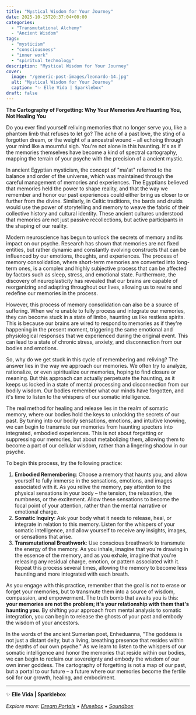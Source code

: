 ```yaml
---
title: "Mystical Wisdom for Your Journey"
date: 2025-10-15T20:37:04+00:00
categories:
  - "Transmutational Alchemy"
  - "Ancient Wisdom"
tags:
  - "mysticism"
  - "consciousness"
  - "inner work"
  - "spiritual technology"
description: "Mystical Wisdom for Your Journey"
cover:
  image: "/generic-post-images/leonardo-14.jpg"
  alt: "Mystical Wisdom for Your Journey"
  caption: "✨ Elle Vida | Sparklebox"
draft: false
---
```


**The Cartography of Forgetting: Why Your Memories Are Haunting You, Not Healing You**

Do you ever find yourself reliving memories that no longer serve you, like a phantom limb that refuses to let go? The ache of a past love, the sting of a forgotten dream, or the weight of a ancestral wound – all echoing through your mind like a mournful sigh. You're not alone in this haunting. It's as if the memories themselves have become a kind of spectral cartography, mapping the terrain of your psyche with the precision of a ancient mystic.

In ancient Egyptian mysticism, the concept of "ma'at" referred to the balance and order of the universe, which was maintained through the careful management of memories and experiences. The Egyptians believed that memories held the power to shape reality, and that the way we remember and honor our past experiences could either bring us closer to or further from the divine. Similarly, in Celtic traditions, the bards and druids would use the power of storytelling and memory to weave the fabric of their collective history and cultural identity. These ancient cultures understood that memories are not just passive recollections, but active participants in the shaping of our reality.

Modern neuroscience has begun to unlock the secrets of memory and its impact on our psyche. Research has shown that memories are not fixed entities, but rather dynamic and constantly evolving constructs that can be influenced by our emotions, thoughts, and experiences. The process of memory consolidation, where short-term memories are converted into long-term ones, is a complex and highly subjective process that can be affected by factors such as sleep, stress, and emotional state. Furthermore, the discovery of neuroplasticity has revealed that our brains are capable of reorganizing and adapting throughout our lives, allowing us to rewire and redefine our memories in the process.

However, this process of memory consolidation can also be a source of suffering. When we're unable to fully process and integrate our memories, they can become stuck in a state of limbo, haunting us like restless spirits. This is because our brains are wired to respond to memories as if they're happening in the present moment, triggering the same emotional and physiological responses that we experienced during the original event. This can lead to a state of chronic stress, anxiety, and disconnection from our bodies and emotions.

So, why do we get stuck in this cycle of remembering and reliving? The answer lies in the way we approach our memories. We often try to analyze, rationalize, or even spiritualize our memories, hoping to find closure or meaning. But this approach can actually perpetuate the haunting, as it keeps us locked in a state of mental processing and disconnection from our bodily wisdom. Our bodies remember what our minds have forgotten, and it's time to listen to the whispers of our somatic intelligence.

The real method for healing and release lies in the realm of somatic memory, where our bodies hold the keys to unlocking the secrets of our past. By tuning into our bodily sensations, emotions, and intuitive knowing, we can begin to transmute our memories from haunting specters into integrated, embodied experiences. This is not about forgetting or suppressing our memories, but about metabolizing them, allowing them to become a part of our cellular wisdom, rather than a lingering shadow in our psyche.

To begin this process, try the following practice:

1. **Embodied Remembering**: Choose a memory that haunts you, and allow yourself to fully immerse in the sensations, emotions, and images associated with it. As you relive the memory, pay attention to the physical sensations in your body – the tension, the relaxation, the numbness, or the excitement. Allow these sensations to become the focal point of your attention, rather than the mental narrative or emotional charge.
2. **Somatic Inquiry**: Ask your body what it needs to release, heal, or integrate in relation to this memory. Listen for the whispers of your somatic intelligence, and allow yourself to receive any insights, images, or sensations that arise.
3. **Transmutational Breathwork**: Use conscious breathwork to transmute the energy of the memory. As you inhale, imagine that you're drawing in the essence of the memory, and as you exhale, imagine that you're releasing any residual charge, emotion, or pattern associated with it. Repeat this process several times, allowing the memory to become less haunting and more integrated with each breath.

As you engage with this practice, remember that the goal is not to erase or forget your memories, but to transmute them into a source of wisdom, compassion, and empowerment. The truth bomb that awaits you is this: **your memories are not the problem; it's your relationship with them that's haunting you**. By shifting your approach from mental analysis to somatic integration, you can begin to release the ghosts of your past and embody the wisdom of your ancestors.

In the words of the ancient Sumerian poet, Enheduanna, "The goddess is not just a distant deity, but a living, breathing presence that resides within the depths of our own psyche." As we learn to listen to the whispers of our somatic intelligence and honor the memories that reside within our bodies, we can begin to reclaim our sovereignty and embody the wisdom of our own inner goddess. The cartography of forgetting is not a map of our past, but a portal to our future – a future where our memories become the fertile soil for our growth, healing, and embodiment.

---

✨ **Elle Vida | Sparklebox**

*Explore more: [Dream Portals](/the-dreamtoolkit/) • [Musebox](/musebox-dreams/) • [Soundbox](/soundbox/)*
